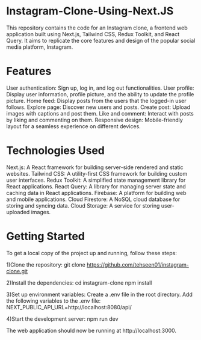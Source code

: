 ﻿# Instagram-Clone-Using-Next.JS
This repository contains the code for an Instagram clone, a frontend web application built using Next.js, Tailwind CSS, Redux Toolkit, and React Query. It aims to replicate the core features and design of the popular social media platform, Instagram.

# Features
User authentication: Sign up, log in, and log out functionalities.
User profile: Display user information, profile picture, and the ability to update the profile picture.
Home feed: Display posts from the users that the logged-in user follows.
Explore page: Discover new users and posts.
Create post: Upload images with captions and post them.
Like and comment: Interact with posts by liking and commenting on them.
Responsive design: Mobile-friendly layout for a seamless experience on different devices.

# Technologies Used
Next.js: A React framework for building server-side rendered and static websites.
Tailwind CSS: A utility-first CSS framework for building custom user interfaces.
Redux Toolkit: A simplified state management library for React applications.
React Query: A library for managing server state and caching data in React applications.
Firebase: A platform for building web and mobile applications.
Cloud Firestore: A NoSQL cloud database for storing and syncing data.
Cloud Storage: A service for storing user-uploaded images.

# Getting Started
To get a local copy of the project up and running, follow these steps:

1)Clone the repository:
git clone https://github.com/tehseen01/instagram-clone.git

2)Install the dependencies:
cd instagram-clone
npm install

3)Set up environment variables:
Create a .env file in the root directory.
Add the following variables to the .env file:
NEXT_PUBLIC_API_URL=http://localhost:8080/api/

4)Start the development server:
npm run dev

The web application should now be running at http://localhost:3000.
